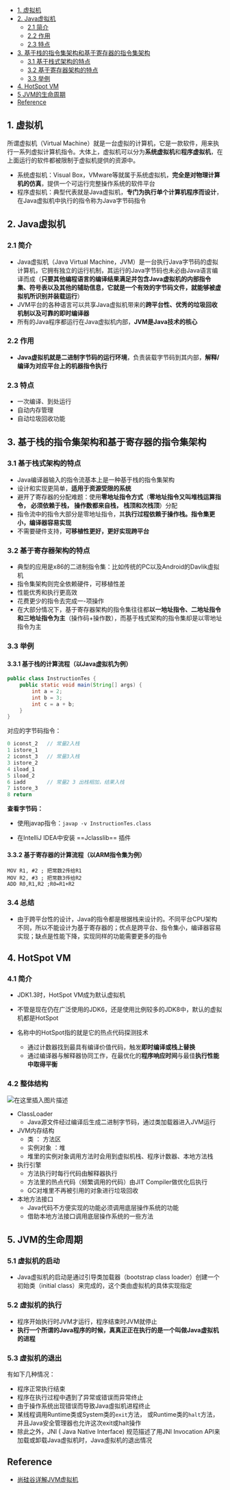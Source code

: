 <!-- GFM-TOC -->

* [1. 虚拟机](#_1-虚拟机)
* [2. Java虚拟机](#_2-Java虚拟机)
  * [2.1 简介](#_21-简介)
  * [2.2 作用](#_22-作用)
  * [2.3 特点](#_23-特点)
* [3. 基于栈的指令集架构和基于寄存器的指令集架构](#_3-基于栈的指令集架构和基于寄存器的指令集架构)
  * [3.1 基于栈式架构的特点](#_31-基于栈式架构的特点)
  * [3.2 基于寄存器架构的特点](#_32-基于寄存器架构的特点)
  * [3.3 举例](#_33-举例)
* [4. HotSpot VM](#_4-HotSpot-VM)
* [5 JVM的生命周期](#_5-JVM的生命周期)
* [Reference](#Reference)
<!-- GFM-TOC -->

## 1. 虚拟机

所谓虚拟机（Virtual Machine）就是一台虚拟的计算机，它是一款软件，用来执行一系列虚拟计算机指令。大体上，虚拟机可以分为**系统虚拟机**和**程序虚拟机**，在上面运行的软件都被限制于虚拟机提供的资源中。

- 系统虚拟机：Visual Box，VMware等就属于系统虚拟机，**完全是对物理计算机的仿真**，提供一个可运行完整操作系统的软件平台
- 程序虚拟机：典型代表就是Java虚拟机，**专门为执行单个计算机程序而设计**，在Java虚拟机中执行的指令称为Java字节码指令

## 2. Java虚拟机

### 2.1 简介

- Java虚拟机（Java Virtual Machine，JVM）是一台执行Java字节码的虚拟计算机，它拥有独立的运行机制，其运行的Java字节码也未必由Java语言编译而成（**只要其他编程语言的编译结果满足并包含Java虚拟机的内部指令集、符号表以及其他的辅助信息，它就是一个有效的字节码文件，就能够被虚拟机所识别并装载运行**）
- JVM平台的各种语言可以共享Java虚拟机带来的**跨平台性、优秀的垃圾回收机制以及可靠的即时编译器**
- 所有的Java程序都运行在Java虚拟机内部，**JVM是Java技术的核心**

### 2.2 作用

- **Java虚拟机就是二进制字节码的运行环境**，负责装载字节码到其内部，**解释/编译为对应平台上的机器指令执行**

### 2.3 特点

- 一次编译、到处运行
- 自动内存管理
- 自动垃圾回收功能

## 3. 基于栈的指令集架构和基于寄存器的指令集架构

### 3.1 基于栈式架构的特点

- Java编译器输入的指令流基本上是一种基于栈的指令集架构
- 设计和实现更简单，**适用于资源受限的系统**
- 避开了寄存器的分配难题：使用**零地址指令方式**（**零地址指令又叫堆栈运算指令， 必须依赖于栈， 操作数都来自栈， 栈顶和次栈顶**）分配
- 指令流中的指令大部分是零地址指令，其**执行过程依赖于操作栈。指令集更小，编译器容易实现**
- 不需要硬件支持，**可移植性更好，更好实现跨平台**

### 3.2 基于寄存器架构的特点

- 典型的应用是x86的二进制指令集：比如传统的PC以及Android的Davlik虛拟机
- 指令集架构则完全依赖硬件，可移植性差
- 性能优秀和执行更高效
- 花费更少的指令去完成一-项操作
- 在大部分情况下，基于寄存器架构的指令集往往都**以一地址指令、二地址指令和三地址指令为主**（操作码+操作数），而基于栈式架构的指令集却是以零地址指令为主

### 3.3 举例

#### 3.3.1 基于栈的计算流程（以Java虚拟机为例）

```Java
public class InstructionTes {
    public static void main(String[] args) {
        int a = 2;
        int b = 3;
        int c = a + b;
    }
}
```

对应的字节码指令：

```java
0 iconst_2   // 常量2入栈
1 istore_1 
2 iconst_3   // 常量3入栈
3 istore_2
4 iload_1    
5 iload_2
6 iadd       // 常量2 3 出栈相加，结果入栈
7 istore_3
8 return
```

**查看字节码：**

- 使用javap指令：`javap -v InstructionTes.class`

- 在IntelliJ IDEA中安装 ==Jclasslib== 插件

#### 3.3.2 基于寄存器的计算流程（以ARM指令集为例）

```
MOV R1, #2 ; 把常数2传给R1
MOV R2, #3 ; 把常数3传给R2
ADD R0,R1,R2 ;R0=R1+R2
```

### 3.4 总结

- 由于跨平台性的设计，Java的指令都是根据栈来设计的。不同平台CPU架构不同，所以不能设计为基于寄存器的；优点是跨平台、指令集小，编译器容易实现；缺点是性能下降，实现同样的功能需要更多的指令

## 4. HotSpot VM

### 4.1 简介

- JDK1.3时，HotSpot VM成为默认虚拟机
- 不管是现在仍在广泛使用的JDK6，还是使用比例较多的JDK8中，默认的虚拟机都是HotSpot

- 名称中的HotSpot指的就是它的热点代码探测技术
  - 通过计数器找到最具有编译价值代码，触发**即时编译或栈上替换**
  - 通过编译器与解释器协同工作，在最优化的**程序响应时间**与最佳**执行性能中取得平衡**

### 4.2 整体结构

![在这里插入图片描述](https://img-blog.csdnimg.cn/20210303214623224.png?x-oss-process=image/watermark,type_ZmFuZ3poZW5naGVpdGk,shadow_10,text_aHR0cHM6Ly9ibG9nLmNzZG4ubmV0L3h5bGl0b2x6,size_16,color_FFFFFF,t_70#pic_center)


- ClassLoader
  - Java源文件经过编译后生成二进制字节码，通过类加载器进入JVM运行
- JVM内存结构
  - 类 ： 方法区
  - 实例对象 ：堆
  - 堆里的实例对象调用方法时会用到虚拟机栈、程序计数器、本地方法栈
- 执行引擎
  - 方法执行时每行代码由解释器执行
  - 方法里的热点代码（频繁调用的代码）由JIT Compiler做优化后执行
  - GC对堆里不再被引用的对象进行垃圾回收
- 本地方法接口
  - Java代码不方便实现的功能必须调用底层操作系统的功能
  - 借助本地方法接口调用底层操作系统的一些方法

## 5. JVM的生命周期

### 5.1 虚拟机的启动

- Java虚拟机的启动是通过引导类加载器（bootstrap class loader）创建一个初始类（initial class）来完成的，这个类由虚拟机的具体实现指定

### 5.2 虚拟机的执行

- 程序开始执行时JVM才运行，程序结束时JVM就停止
- **执行一个所谓的Java程序的时候，真真正正在执行的是一个叫做Java虚拟机的进程**

### 5.3 虚拟机的退出

有如下几种情况：

- 程序正常执行结束
- 程序在执行过程中遇到了异常或错误而异常终止
- 由于操作系统出现错误而导致Java虛拟机进程终止
- 某线程调用Runtime类或System类的`exit`方法， 或Runtime类的`halt`方法，并且Java安全管理器也允许这次exit或halt操作
- 除此之外，JNI ( Java Native Interface) 规范描述了用JNI Invocation API来加载或卸载Java虚拟机时，Java虛拟机的退出情况

## Reference

- [尚硅谷详解JVM虚拟机](https://www.bilibili.com/video/BV1PJ411n7xZ?from=search&seid=17650210674210078083)